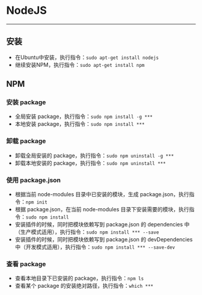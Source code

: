 # NodeJS
***

## 安装
* 在Ubuntu中安装，执行指令：`sudo apt-get install nodejs`
* 继续安装NPM，执行指令：`sudo apt-get install npm`

## NPM
### 安装 package
* 全局安装 package，执行指令：`sudo npm install -g ***`
* 本地安装 package，执行指令：`sudo npm install ***`

### 卸载 package
* 卸载全局安装的 package，执行指令：`sudo npm uninstall -g ***`
* 卸载本地安装的 package，执行指令：`sudo npm uninstall ***`

### 使用 package.json
* 根据当前 node-modules 目录中已安装的模块，生成 package.json，执行指令：`npm init`
* 根据 package.json，在当前 node-modules 目录下安装需要的模块，执行指令：`sudo npm install`
* 安装插件的时候，同时把模块依赖写到 package.json 的 dependencies 中（生产模式适用），执行指令：`sudo npm install *** --save`
* 安装插件的时候，同时把模块依赖写到 package.json 的 devDependencies 中（开发模式适用），执行指令：`sudo npm install *** --save-dev`

### 查看 package
* 查看本地目录下已安装的 package，执行指令：`npm ls`
* 查看某个 package 的安装绝对路径，执行指令：`which ***`
